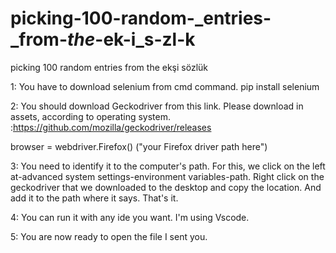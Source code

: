 # picking-100-random-_entries-_from-_the_-ek-i_s-zl-k
picking 100 random entries from the ekşi sözlük








1:  You have to download selenium from cmd command.     pip install selenium

2:  You should download Geckodriver from this link. Please download in assets, according to operating system.  :https://github.com/mozilla/geckodriver/releases

browser = webdriver.Firefox()     ("your Firefox driver path here")


3:  You need to identify it to the computer's path. For this, we click on the left at-advanced system settings-environment variables-path.
Right click on the geckodriver that we downloaded to the desktop and copy the location. And add it to the path where it says. That's it.


4:  You can run it with any ide you want. I'm using Vscode.


5:   You are now ready to open the file I sent you.



   
